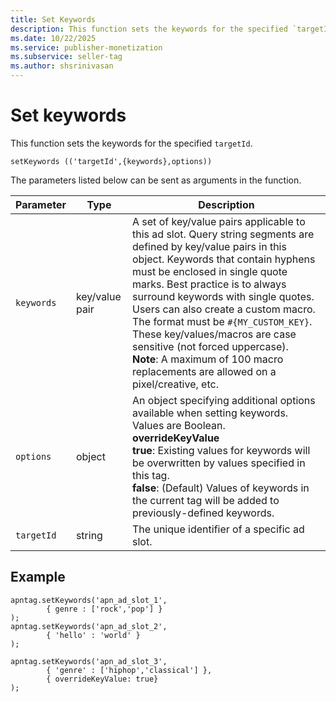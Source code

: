 ```yaml
---
title: Set Keywords
description: This function sets the keywords for the specified `targetId`. This page also lists parameters that can be sent as arguments in the function along with an example. 
ms.date: 10/22/2025
ms.service: publisher-monetization
ms.subservice: seller-tag
ms.author: shsrinivasan
---
```



# Set keywords

This function sets the keywords for the specified `targetId`.

``` 
setKeywords (('targetId',{keywords},options))
```

The parameters listed below can be sent as arguments in the function.

| Parameter | Type | Description |
|--|--|--|
| `keywords` | key/value pair | A set of key/value pairs applicable to this ad slot. Query string segments are defined by key/value pairs in this object. Keywords that contain hyphens must be enclosed in single quote marks. Best practice is to always surround keywords with single quotes. Users can also create a custom macro. The format must be `#{MY_CUSTOM_KEY}`.<br>These key/values/macros are case sensitive (not forced uppercase).<br>**Note**: A maximum of 100 macro replacements are allowed on a pixel/creative, etc. |
| `options` | object | An object specifying additional options available when setting keywords. Values are Boolean.<br>**overrideKeyValue**<br>**true**: Existing values for keywords will be overwritten by values specified in this tag.<br>**false**: (Default) Values of keywords in the current tag will be added to previously-defined keywords. |
| `targetId` | string | The unique identifier of a specific ad slot. |

## Example

```
apntag.setKeywords('apn_ad_slot_1',
        { genre : ['rock','pop'] }
);
apntag.setKeywords('apn_ad_slot_2',
        { 'hello' : 'world' }
);
 
apntag.setKeywords('apn_ad_slot_3',
        { 'genre' : ['hiphop','classical'] },
        { overrideKeyValue: true}
);
```

